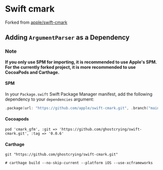 # Swift cmark

Forked from [apple/swift-cmark](https://github.com/apple/swift-cmark)



## Adding `ArgumentParser` as a Dependency

### Note

**If you only use SPM for importing, it is recommended to use Apple's SPM. For the currently forked project, it is more recommended to use CocoaPods and Carthage.**

#### SPM

In your `Package.swift` Swift Package Manager manifest, add the following dependency to your `dependencies` argument:

```swift
.package(url: "https://github.com/apple/swift-cmark.git", .branch("main")),
```

#### Cocoapods

```
pod 'cmark_gfm', :git => 'https://github.com/ghostcrying/swift-cmark.git', :tag => '0.0.6'
```

#### Carthage

```
git "https://github.com/ghostcrying/swift-cmark.git"

# carthage build --no-skip-current --platform iOS --use-xcframeworks
```

